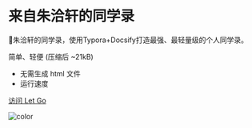 <!-- _coverpage.md -->

# 来自朱洽轩的同学录 

💪朱洽轩的同学录，使用Typora+Docsify打造最强、最轻量级的个人同学录。

 简单、轻便 (压缩后 ~21kB)
- 无需生成 html 文件
- 运行速度



[访问 Let Go](/README.md)


<!-- 背景图片 -->
![color](#808080)
